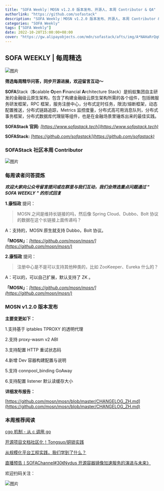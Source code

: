 ```yaml
---
title: "SOFA Weekly｜MOSN v1.2.0 版本发布、开源人、本周 Contributor & QA"
authorlink: "https://github.com/sofastack"
description: "SOFA Weekly｜MOSN v1.2.0 版本发布、开源人、本周 Contributor & QA"
categories: "SOFA Weekly"
tags: ["SOFA Weekly"]
date: 2022-10-28T15:00:00+08:00
cover: "https://gw.alipayobjects.com/mdn/sofastack/afts/img/A*NAHaRrQqGzAAAAAAAAAAAAAAARQnAQ"
---
```


## SOFA WEEKLY | 每周精选

![图片](https://p3-juejin.byteimg.com/tos-cn-i-k3u1fbpfcp/1e08fca65f7643c783d33f590bb41d5a~tplv-k3u1fbpfcp-zoom-1.image)

**筛选每周精华问答，同步开源进展，欢迎留言互动～**

**SOFA**Stack（**S**calable **O**pen **F**inancial **A**rchitecture Stack）是蚂蚁集团自主研发的金融级云原生架构，包含了构建金融级云原生架构所需的各个组件，包括微服务研发框架，RPC 框架，服务注册中心，分布式定时任务，限流/熔断框架，动态配置推送，分布式链路追踪，Metrics 监控度量，分布式高可用消息队列，分布式事务框架，分布式数据库代理层等组件，也是在金融场景里锤炼出来的最佳实践。

**SOFAStack 官网:** *[https://www.sofastack.tech](https://www.sofastack.tech)*

**SOFAStack:** *[https://github.com/sofastack](https://github.com/sofastack)*

### SOFAStack 社区本周 Contributor

![图片](https://gw.alipayobjects.com/mdn/rms_1c90e8/afts/img/A*kNIMTJ012scAAAAAAAAAAAAAARQnAQ)

### 每周读者问答提炼

***欢迎大家向公众号留言提问或在群里与我们互动，我们会筛选重点问题通过 " SOFA WEEKLY " 的形式回复***

**1.康恒政** 提问：

>MOSN 之间是维持长链接的吗，然后像 Spring Cloud、Dubbo、Bolt 协议的数据在这个长链接上面传递吗？

A：支持的，MOSN 原生就支持 Dubbo，Bolt 协议。

**「MOSN」**：*[https://github.com/mosn/mosn/](https://github.com/mosn/mosn/)*

**2.康恒政** 提问：

>注册中心是不是可以支持其他种类的，比如 ZooKeeper、Eureka 什么的？

A：可以的，可以自己扩展，默认支持了 ZK 。

**「MOSN」**：*[https://github.com/mosn/mosn/](https://github.com/mosn/mosn/)*

### MOSN v1.2.0 版本发布

**主要变更如下：**

1.支持基于 iptables TPROXY 的透明代理

2.支持 proxy-wasm v2 ABI
 
3.支持配置 HTTP 重试状态码 

4.新增 Dev 容器构建配置与说明 

5.支持 connpool_binding GoAway 

6.支持配置 listener 默认读缓存大小

**详细发布报告：**

[https://github.com/mosn/mosn/blob/master/CHANGELOG_ZH.md](https://github.com/mosn/mosn/blob/master/CHANGELOG_ZH.md)

### 本周推荐阅读

[cgo 机制 - 从 c 调用 go](https://mp.weixin.qq.com/s?__biz=MzUzMzU5Mjc1Nw==&mid=2247516398&idx=1&sn=2172b6f6ffe9c8b3263a15ef60ee3d54&chksm=faa36f34cdd4e622746582f922cd00798a1044c4f32a7ce058be6df91b58cbee725022a56525&scene=21)

[开源项目文档社区化！Tongsuo/铜锁实践](https://mp.weixin.qq.com/s?__biz=MzUzMzU5Mjc1Nw==&mid=2247516387&idx=1&sn=c2531d25caf6e9fe0eb560180a048320&chksm=faa36f39cdd4e62f3a9611a02e9a276d7c7e1530d7b9c06ff3eef5a4e7d0950655d9a2c8f67b&scene=21)

[从规模化平台工程实践，我们学到了什么？](https://mp.weixin.qq.com/s?__biz=MzUzMzU5Mjc1Nw==&mid=2247516354&idx=1&sn=804c45c191a9e319d4a47135e301f91a&chksm=faa36f18cdd4e60e445dd9b4acfe51e40e2060349199e6160811ca069c2c54270d42ec0ca2b7&scene=21)

[直播预告丨SOFAChannel#30《Nydus 开源容器镜像加速服务的演进与未来》](https://mp.weixin.qq.com/s?__biz=MzUzMzU5Mjc1Nw==&mid=2247516955&idx=1&sn=85dbd9fae42df3c4a6d96eb712aac250&chksm=faa36cc1cdd4e5d74ee6aeaa887070b4854703dbe2ecc430e2af1acf11b9b1226d5d12a801af&scene=21)

欢迎扫码关注：

![图片](https://p3-juejin.byteimg.com/tos-cn-i-k3u1fbpfcp/e19d0a6d7f734ad6a585cde82ae4f3bf~tplv-k3u1fbpfcp-zoom-1.image)
